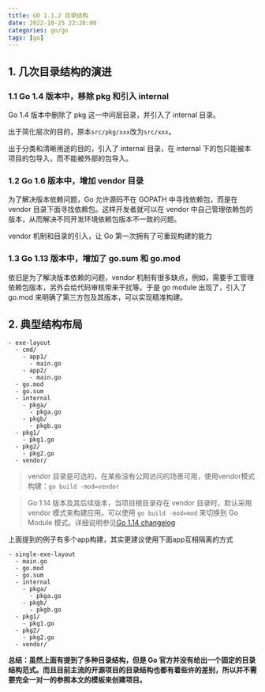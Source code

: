 ```yaml
---
title: GO 1.1.2 目录结构
date: 2022-10-25 22:26:00
categories: go/go
tags: [go]
---
```


## 1. 几次目录结构的演进
### 1.1 Go 1.4 版本中，移除 pkg 和引入 internal
Go 1.4 版本中删除了 pkg 这一中间层目录，并引入了 internal 目录。

出于简化层次的目的，原本`src/pkg/xxx`改为`src/xxx`。

出于分类和清晰用途的目的，引入了 internal 目录，在 internal 下的包只能被本项目的包导入，而不能被外部的包导入。

### 1.2 Go 1.6 版本中，增加 vendor 目录
为了解决版本依赖问题，Go 允许源码不在 GOPATH 中寻找依赖包，而是在 vendor 目录下面寻找依赖包。这样开发者就可以在 vendor 中自己管理依赖包的版本，从而解决不同开发环境依赖包版本不一致的问题。

vendor 机制和目录的引入，让 Go 第一次拥有了可重现构建的能力

### 1.3 Go 1.13 版本中，增加了 go.sum 和 go.mod
依旧是为了解决版本依赖的问题，vendor 机制有很多缺点，例如，需要手工管理依赖包版本，另外会给代码审核带来干扰等。于是 go module 出现了，引入了 go.mod 来明确了第三方包及其版本，可以实现精准构建。

## 2. 典型结构布局
```
- exe-layout
  - cmd/
    - app1/
      - main.go
    - app2/
      - main.go
  - go.mod
  - go.sum
  - internal
    - pkga/
      - pkga.go
    - pkgb/
      - pkgb.go
  - pkg1/
    - pkg1.go
  - pkg2/
    - pkg2.go 
  - vendor/
```
> vendor 目录是可选的，在某些没有公网访问的场景可用，使用vendor模式构建：`go build -mod=vendor`

> Go 1.14 版本及其后续版本，当项目根目录存在 vendor 目录时，默认采用 vendor 模式来构建应用。可以使用 `go build -mod=mod` 来切换到 Go Module 模式。详细说明参见[Go 1.14 changelog](https://go.dev/doc/go1.14)

上面提到的例子有多个app构建，其实更建议使用下面app互相隔离的方式
```
- single-exe-layout
  - main.go
  - go.mod
  - go.sum
  - internal
    - pkga/
      - pkga.go
    - pkgb/
      - pkgb.go
  - pkg1/
    - pkg1.go
  - pkg2/
    - pkg2.go 
  - vendor/
```

**总结：虽然上面有提到了多种目录结构，但是 Go 官方并没有给出一个固定的目录结构范式。而且目前主流的开源项目的目录结构也都有着些许的差别，所以并不需要完全一对一的参照本文的模板来创建项目。**